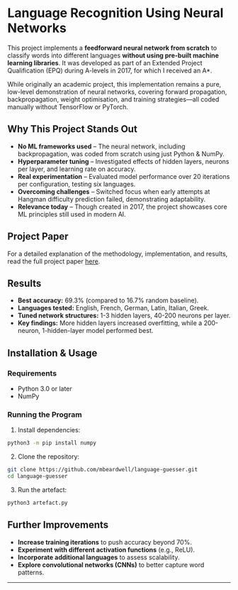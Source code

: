 # Language Recognition Using Neural Networks

This project implements a **feedforward neural network from scratch** to classify words into different languages **without using pre-built machine learning libraries**. It was developed as part of an Extended Project Qualification (EPQ) during A-levels in 2017, for which I received an A\*.

While originally an academic project, this implementation remains a pure, low-level demonstration of neural networks, covering forward propagation, backpropagation, weight optimisation, and training strategies—all coded manually without TensorFlow or PyTorch.

## Why This Project Stands Out
- **No ML frameworks used** – The neural network, including backpropagation, was coded from scratch using just Python & NumPy.
- **Hyperparameter tuning** – Investigated effects of hidden layers, neurons per layer, and learning rate on accuracy.
- **Real experimentation** – Evaluated model performance over 20 iterations per configuration, testing six languages.
- **Overcoming challenges** – Switched focus when early attempts at Hangman difficulty prediction failed, demonstrating adaptability.
- **Relevance today** – Though created in 2017, the project showcases core ML principles still used in modern AI.

## Project Paper
For a detailed explanation of the methodology, implementation, and results, read the full project paper [here](./docs/Neural_Network_Language_Classifier.pdf).

## Results
- **Best accuracy:** 69.3% (compared to 16.7% random baseline).
- **Languages tested:** English, French, German, Latin, Italian, Greek.
- **Tuned network structures:** 1-3 hidden layers, 40-200 neurons per layer.
- **Key findings:** More hidden layers increased overfitting, while a 200-neuron, 1-hidden-layer model performed best.

## Installation & Usage
### **Requirements**
- Python 3.0 or later
- NumPy

### **Running the Program**
1. Install dependencies:
```bash
python3 -m pip install numpy
```

2. Clone the repository:
```bash
git clone https://github.com/mbeardwell/language-guesser.git
cd language-guesser
```

3.  Run the artefact:
```bash
python3 artefact.py
```

Further Improvements
-----------------------

*   **Increase training iterations** to push accuracy beyond 70%.
*   **Experiment with different activation functions** (e.g., ReLU).
*   **Incorporate additional languages** to assess scalability.
*   **Explore convolutional networks (CNNs)** to better capture word patterns.

* * *
